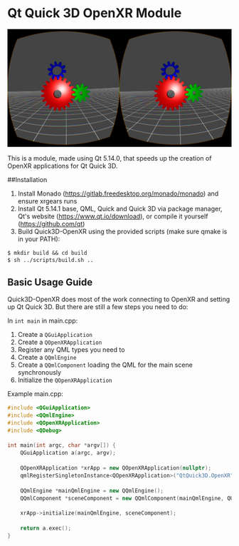 # Qt Quick 3D OpenXR Module
![XRGears demo](https://github.com/technobaboo/quick3d-openxr/blob/master/examples/quick3d-openxr/xrgears/doc/screenshot.png?raw=true)

This is a module, made using Qt 5.14.0, that speeds up the creation of OpenXR applications for Qt Quick 3D.

##Installation
1. Install Monado (https://gitlab.freedesktop.org/monado/monado) and ensure xrgears runs
2. Install Qt 5.14.1 base, QML, Quick and Quick 3D via package manager, Qt's website (https://www.qt.io/download), or compile it yourself (https://github.com/qt)
3. Build Quick3D-OpenXR using the provided scripts (make sure qmake is in your PATH):
```
$ mkdir build && cd build
$ sh ../scripts/build.sh ..
```

## Basic Usage Guide
Quick3D-OpenXR does most of the work connecting to OpenXR and setting up Qt Quick 3D. But there are still a few steps you need to do:

In `int main` in main.cpp:
1. Create a `QGuiApplication`
2. Create a `QOpenXRApplication`
3. Register any QML types you need to
4. Create a `QQmlEngine`
5. Create a `QQmlComponent` loading the QML for the main scene synchronously
6. Initialize the `QOpenXRApplication`

Example main.cpp:
```cpp
#include <QGuiApplication>
#include <QQmlEngine>
#include <QOpenXRApplication>
#include <QDebug>

int main(int argc, char *argv[]) {
    QGuiApplication a(argc, argv);

    QOpenXRApplication *xrApp = new QOpenXRApplication(nullptr);
    qmlRegisterSingletonInstance<QOpenXRApplication>("QtQuick3D.OpenXR", 1, 0, "OpenXR", xrApp);

    QQmlEngine *mainQmlEngine = new QQmlEngine();
    QQmlComponent *sceneComponent = new QQmlComponent(mainQmlEngine, QUrl("qrc:/xrgears.qml"), QQmlComponent::PreferSynchronous);

    xrApp->initialize(mainQmlEngine, sceneComponent);

    return a.exec();
}
```
